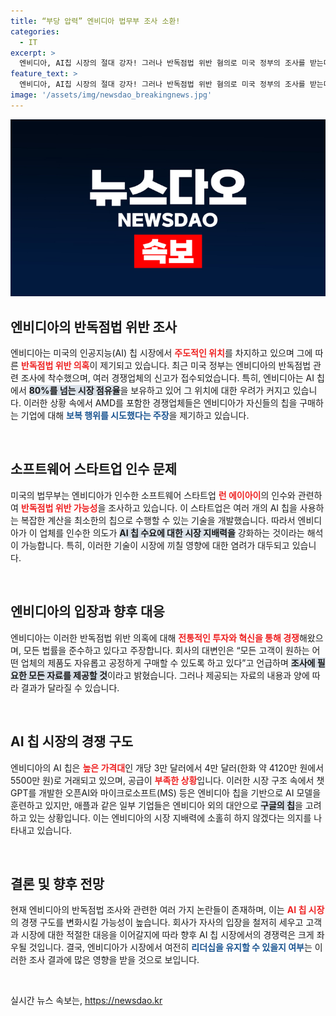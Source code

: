 ```yaml
---
title: “부당 압력” 엔비디아 법무부 조사 소환!
categories:
  - IT
excerpt: >
  엔비디아, AI칩 시장의 절대 강자! 그러나 반독점법 위반 혐의로 미국 정부의 조사를 받는다. 경쟁업체들의 압박과 인수 논란에 휘말린 엔비디아, 이 위기를 어떻게 극복할까? 클릭해 더 알아보세요!
feature_text: >
  엔비디아, AI칩 시장의 절대 강자! 그러나 반독점법 위반 혐의로 미국 정부의 조사를 받는다. 경쟁업체들의 압박과 인수 논란에 휘말린 엔비디아, 이 위기를 어떻게 극복할까? 클릭해 더 알아보세요!
image: '/assets/img/newsdao_breakingnews.jpg'
---
```


<p><img src="/assets/img/newsdao_breakingnews.jpg" alt="ranknews 속보" /></p>

<h2 data-ke-size="size26">엔비디아의 반독점법 위반 조사</h2>

<p data-ke-size="size16">엔비디아는 미국의 인공지능(AI) 칩 시장에서 <b><span style="color: #ee2323;">주도적인 위치</span></b>를 차지하고 있으며 그에 따른 <b><span style="color: #ee2323;">반독점법 위반 의혹</span></b>이 제기되고 있습니다. 최근 미국 정부는 엔비디아의 반독점법 관련 조사에 착수했으며, 여러 경쟁업체의 신고가 접수되었습니다. 특히, 엔비디아는 AI 칩에서 <b><span style="background-color: #21538527;">80%를 넘는 시장 점유율</span></b>을 보유하고 있어 그 위치에 대한 우려가 커지고 있습니다. 이러한 상황 속에서 AMD를 포함한 경쟁업체들은 엔비디아가 자신들의 칩을 구매하는 기업에 대해 <b><span style="color: #1a5490;">보복 행위를 시도했다는 주장</span></b>을 제기하고 있습니다.</p>

<p data-ke-size="size16">&nbsp;</p>

<h2 data-ke-size="size26">소프트웨어 스타트업 인수 문제</h2>

<p data-ke-size="size16">미국의 법무부는 엔비디아가 인수한 소프트웨어 스타트업 <b><span style="color: #ee2323;">런 에이아이</span></b>의 인수와 관련하여 <b><span style="color: #ee2323;">반독점법 위반 가능성</span></b>을 조사하고 있습니다. 이 스타트업은 여러 개의 AI 칩을 사용하는 복잡한 계산을 최소한의 칩으로 수행할 수 있는 기술을 개발했습니다. 따라서 엔비디아가 이 업체를 인수한 의도가 <b><span style="background-color: #21538527;">AI 칩 수요에 대한 시장 지배력을</span></b> 강화하는 것이라는 해석이 가능합니다. 특히, 이러한 기술이 시장에 끼칠 영향에 대한 염려가 대두되고 있습니다.</p>

<p data-ke-size="size16">&nbsp;</p>

<h2 data-ke-size="size26">엔비디아의 입장과 향후 대응</h2>

<p data-ke-size="size16">엔비디아는 이러한 반독점법 위반 의혹에 대해 <b><span style="color: #ee2323;">전통적인 투자와 혁신을 통해 경쟁</span></b>해왔으며, 모든 법률을 준수하고 있다고 주장합니다. 회사의 대변인은 “모든 고객이 원하는 어떤 업체의 제품도 자유롭고 공정하게 구매할 수 있도록 하고 있다”고 언급하며 <b><span style="background-color: #21538527;">조사에 필요한 모든 자료를 제공할 것</span></b>이라고 밝혔습니다. 그러나 제공되는 자료의 내용과 양에 따라 결과가 달라질 수 있습니다.</p>

<p data-ke-size="size16">&nbsp;</p>

<h2 data-ke-size="size26">AI 칩 시장의 경쟁 구도</h2>

<p data-ke-size="size16">엔비디아의 AI 칩은 <b><span style="color: #ee2323;">높은 가격대</span></b>인 개당 3만 달러에서 4만 달러(한화 약 4120만 원에서 5500만 원)로 거래되고 있으며, 공급이 <b><span style="color: #ee2323;">부족한 상황</span></b>입니다. 이러한 시장 구조 속에서 챗GPT를 개발한 오픈AI와 마이크로소프트(MS) 등은 엔비디아 칩을 기반으로 AI 모델을 훈련하고 있지만, 애플과 같은 일부 기업들은 엔비디아 외의 대안으로 <b><span style="background-color: #21538527;">구글의 칩</span></b>을 고려하고 있는 상황입니다. 이는 엔비디아의 시장 지배력에 소홀히 하지 않겠다는 의지를 나타내고 있습니다.</p>

<p data-ke-size="size16">&nbsp;</p>

<h2 data-ke-size="size26">결론 및 향후 전망</h2>

<p data-ke-size="size16">현재 엔비디아의 반독점법 조사와 관련한 여러 가지 논란들이 존재하며, 이는 <b><span style="color: #ee2323;">AI 칩 시장</span></b>의 경쟁 구도를 변화시킬 가능성이 높습니다. 회사가 자사의 입장을 철저히 세우고 고객과 시장에 대한 적절한 대응을 이어갈지에 따라 향후 AI 칩 시장에서의 경쟁력은 크게 좌우될 것입니다. 결국, 엔비디아가 시장에서 여전히 <b><span style="color: #1a5490;">리더십을 유지할 수 있을지 여부</span></b>는 이러한 조사 결과에 많은 영향을 받을 것으로 보입니다.</p>

<p data-ke-size="size16">&nbsp;</p>
실시간 뉴스 속보는, <a href="https://newsdao.kr" rel="dofollow">https://newsdao.kr</a>


